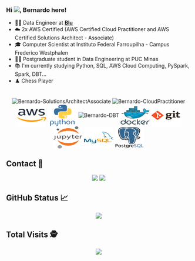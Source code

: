 ### Hi <img src="https://raw.githubusercontent.com/iampavangandhi/iampavangandhi/master/gifs/Hi.gif" width="30px">, Bernardo here!

- 👨‍💻 Data Engineer at [**Blu**](https://blu.com.br/)
- ☁️ 2x AWS Certified (AWS Certified Cloud Practitioner and AWS Certified Solutions Architect - Associate)
- 🎓 Computer Scientist at Instituto Federal Farroupilha - Campus Frederico Westphalen
- 👨‍🎓 Postgraduate student in Data Engineering at PUC Minas
- 📚 I'm currently studying Python, SQL, AWS Cloud Computing, PySpark, Spark, DBT...
- ♟️ Chess Player

<div style="display: inline_block" align="center"><br>
  <img align="center" alt="Bernardo-SolutionsArchitectAssociate" height="70" width="70" src="https://images.credly.com/images/0e284c3f-5164-4b21-8660-0d84737941bc/image.png">
  <img align="center" alt="Bernardo-CloudPractitioner" height="70" width="70" src="https://images.credly.com/size/1080x1080/images/00634f82-b07f-4bbd-a6bb-53de397fc3a6/image.png">
  <img align="center" alt="Bernardo-AWS" height="60" width="80" src="https://raw.githubusercontent.com/devicons/devicon/master/icons/amazonwebservices/amazonwebservices-original-wordmark.svg">
  <img align="center" alt="Bernardo-Python" height="60" width="80" src="https://raw.githubusercontent.com/devicons/devicon/master/icons/python/python-original-wordmark.svg">
  <img align="center" alt="Bernardo-DBT" height="40" width="100" src="https://seeklogo.com/images/D/dbt-logo-E4B0ED72A2-seeklogo.com.png">
  <img align="center" alt="Bernardo-Docker" height="60" width="80" src="https://raw.githubusercontent.com/devicons/devicon/master/icons/docker/docker-original-wordmark.svg">
  <img align="center" alt="Bernardo-Git" height="60" width="80" src="https://raw.githubusercontent.com/devicons/devicon/master/icons/git/git-original-wordmark.svg">
  <img align="center" alt="Bernardo-Jupyter" height="60" width="80" src="https://raw.githubusercontent.com/devicons/devicon/master/icons/jupyter/jupyter-original-wordmark.svg">
  <img align="center" alt="Bernardo-MySQL" height="60" width="80" src="https://raw.githubusercontent.com/devicons/devicon/master/icons/mysql/mysql-original-wordmark.svg">
  <img align="center" alt="Bernardo-PostgreSQL" height="60" width="80" src="https://raw.githubusercontent.com/devicons/devicon/master/icons/postgresql/postgresql-original-wordmark.svg">
</div>

## Contact :iphone:

<p align="center">
    <a href = "mailto:bernardogulartekirsch@gmail.com"><img src="https://img.shields.io/badge/-Gmail-%23333?style=for-the-badge&logo=gmail&logoColor=white" target="_blank"></a>
    <a href="https://www.linkedin.com/in/bernardokirsch" target="_blank"><img src="https://img.shields.io/badge/-LinkedIn-%230077B5?style=for-the-badge&logo=linkedin&logoColor=white" target="_blank"></a>
</p>

## GitHub Status 📈 <br>

<p align="center">
  <a href="https://github.com/bernardokirsch">
    <img
      width="42%"
      align="center"
      src="https://github-readme-stats.vercel.app/api/top-langs/?username=bernardokirsch&count_private=true&text_color=ffffff&bg_color=20232a&layout=compact&hide_border=true&langs_count=4"
    />
  </a>
</p>

 ## Total Visits :detective: <br>
 <p align="center"> 
   <img alingn="center" src="https://profile-counter.glitch.me/bernardokirsch/count.svg" />
 </p>
              
